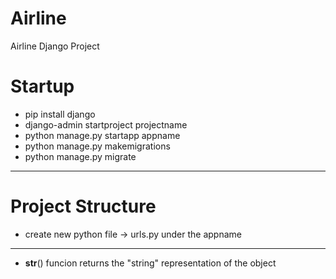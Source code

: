 # Airline
Airline Django Project

# Startup
- pip install django
- django-admin startproject projectname
- python manage.py startapp appname
- python manage.py makemigrations
- python manage.py migrate


--------------------------------------
# Project Structure
- create new python file -> urls.py under the appname
-------------------------------------
-  __str__()  funcion returns the "string" representation of the object
